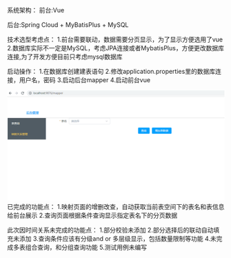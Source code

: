 系统架构：
前台:Vue

后台:Spring Cloud + MyBatisPlus + MySQL

技术选型考虑点：
1.前台需要联动，数据需要分页显示，为了显示方便选用了vue
2.数据库实际不一定是MySQL，考虑JPA连接或者MybatisPlus，方便更改数据库连接,为了开发方便目前只考虑mysql数据库

启动操作：
1.在数据库创建建表语句
2.修改application.properties里的数据库连接，用户名，密码
3.启动后台mapper
4.启动前台vue

![](动画.gif)
已完成的功能点：
1.映射页面的增删改查，自动获取当前表空间下的表名和表信息给前台展示
2.查询页面根据条件查询显示指定表名下的分页数据

此次因时间关系未完成的功能点：
1.部分校验未添加
2.部分选择后的联动自动填充未添加
3.查询条件应该有分级and or 多层级显示，包括数量限制等功能
4.未完成多表组合查询，和分组查询功能
5.测试用例未编写




